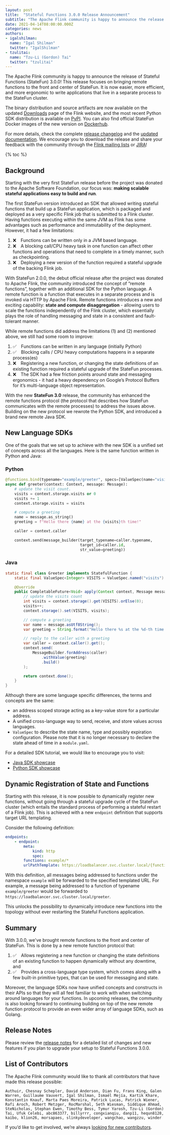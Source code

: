 ```yaml
---
layout: post
title:  "Stateful Functions 3.0.0 Release Announcement"
subtitle: "The Apache Flink community is happy to announce the release of Stateful Functions (StateFun) 3.0.0."
date: 2021-04-14T08:00:00.000Z
categories: news
authors:
- igalshilman:
  name: "Igal Shilman"
  twitter: "IgalShilman"
- tzulitai:
  name: "Tzu-Li (Gordon) Tai"
  twitter: "tzulitai"
---
```


The Apache Flink community is happy to announce the release of Stateful Functions (StateFun) 3.0.0!  This release focuses on bringing remote functions to the front and center of StateFun. It is now easier, more efficient, and more ergonomic to write applications that live in a separate process to the StateFun cluster.

The binary distribution and source artifacts are now available on the updated [Downloads](https://flink.apache.org/downloads.html)
page of the Flink website, and the most recent Python SDK distribution is available on [PyPI](https://pypi.org/project/apache-flink-statefun/).
You can also find official StateFun Docker images of the new version on [Dockerhub](https://hub.docker.com/r/apache/flink-statefun).

For more details, check the complete [release changelog](https://issues.apache.org/jira/secure/ReleaseNote.jspa?version=12348822&styleName=&projectId=12315522) 
and the [updated documentation](https://ci.apache.org/projects/flink/flink-statefun-docs-release-3.0/).
We encourage you to download the release and share your feedback with the community through the [Flink mailing lists](https://flink.apache.org/community.html#mailing-lists)
or [JIRA](https://issues.apache.org/jira/browse/)!

{% toc %}

## Background

Starting with the very first StateFun release before the project was donated to the Apache Software Foundation, our focus was: **making scalable stateful applications easy to build and run**. 
  
The first StateFun version introduced an SDK that allowed writing stateful functions that build up a StateFun application, which is packaged and deployed as a very specific Flink job that is submitted to a Flink cluster. Having functions executing within the same JVM as Flink has some advantages such as performance and immutability of the deployment. However, it had a few limitations:

1. ❌ ⠀Functions can be written only in a JVM based language.
2. ❌ ⠀A blocking call/CPU heavy task in one function can affect other functions and operations that need to complete in a timely manner, such as checkpointing.
3. ❌ ⠀Deploying a new version of the function required a stateful upgrade of the backing Flink job.

With StateFun 2.0.0, the debut official release after the project was donated to Apache Flink, the community introduced the concept of “remote functions”, together with an additional SDK for the Python language.
A remote function is a function that executes in a separate process and is invoked via HTTP by Apache Flink.
Remote functions introduces a new and exciting capability: **state and compute disaggregation** - allowing users to scale the functions independently of the Flink cluster, which essentially plays the role of handling messaging and state in a consistent and fault-tolerant manner.

While remote functions did address the limitations (1) and (2) mentioned above, we still had some room to improve:
  
1. ✅ ⠀Functions can be written in any language (initially Python)
2. ✅ ⠀Blocking calls / CPU heavy computations happens in a separate process(es) 
3. ❌ ⠀Registering a new function, or changing the state definitions of an existing function required a stateful upgrade of the StateFun processes.
4. ❌ ⠀The SDK had a few friction points around state and messaging ergonomics - it had a heavy dependency on Google’s Protocol Buffers for it’s multi-language object representation.
 

With the new **StateFun 3.0** release, the community has enhanced the remote functions protocol (the protocol that describes how StateFun communicates with the remote processes) to address the issues above.
Building on the new protocol we rewrote the Python SDK, and introduced a brand new remote Java SDK.

## New Language SDKs

One of the goals that we set up to achieve with the new SDK is a unified set of concepts across all the languages. Here is the same function written in Python and Java:

### Python

```python
@functions.bind(typename="example/greeter", specs=[ValueSpec(name="visits", type=IntType)])
async def greeter(context: Context, message: Message):
    # update the visit count.
    visits = context.storage.visits or 0
    visits += 1
    context.storage.visits = visits

    # compute a greeting
    name = message.as_string()
    greeting = f"Hello there {name} at the {visits}th time!"

    caller = context.caller

    context.send(message_builder(target_typename=caller.typename,
                                 target_id=caller.id,
                                 str_value=greeting))
```

### Java

```java
static final class Greeter implements StatefulFunction {
    static final ValueSpec<Integer> VISITS = ValueSpec.named("visits").withIntType();

    @Override
    public CompletableFuture<Void> apply(Context context, Message message){
        // update the visits count
        int visits = context.storage().get(VISITS).orElse(0);
        visits++;
        context.storage().set(VISITS, visits);

        // compute a greeting
        var name = message.asUtf8String();
        var greeting = String.format("Hello there %s at the %d-th time!\n", name, visits);

        // reply to the caller with a greeting
        var caller = context.caller().get();
        context.send(
            MessageBuilder.forAddress(caller)
                .withValue(greeting)
                .build()
        );

        return context.done();
    }
}
```

Although there are some language specific differences, the terms and concepts are the same:

* an address scoped storage acting as a key-value store for a particular address.
* A unified cross-language way to send, receive, and store values across languages.
* `ValueSpec` to describe the state name, type and possibly expiration configuration. Please note that it is no longer necessary to declare the state ahead of time in a `module.yaml`.

    
For a detailed SDK tutorial, we would like to encourage you to visit:

- [Java SDK showcase](https://github.com/apache/flink-statefun-playground/tree/release-3.0/java/showcase)
- [Python SDK showcase](https://github.com/apache/flink-statefun-playground/tree/release-3.0/python/showcase)

## Dynamic Registration of State and Functions

Starting with this release, it is now possible to dynamically register new functions, without going through a stateful upgrade cycle of the StateFun cluster (which entails the standard process of performing a stateful restart of a Flink job).
This is achieved with a new `endpoint` definition that supports target URL templating.

Consider the following definition:

```yaml
endpoints:
    - endpoint:
        meta:
            kind: http
            spec:
        functions: example/*
        urlPathTemplate: https://loadbalancer.svc.cluster.local/{function.name}    
```

With this definition, all messages being addressed to functions under the namespace `example` will be forwarded to the specified templated URL.
For example, a message being addressed to a function of typename `example/greeter` would be forwarded to `https://loadbalancer.svc.cluster.local/greeter`.

This unlocks the possibility to dynamically introduce new functions into the topology without ever restarting the Stateful Functions application.

## Summary

With 3.0.0, we've brought remote functions to the front and center of StateFun. This is done by a new remote function protocol that:

1. ✅ ⠀Allows registering a new function or changing the state definitions of an existing function to happen dynamically without any downtime, and
2. ✅ ⠀Provides a cross-language type system, which comes along with a few built-in primitive types, that can be used for messaging and state.

Moreover, the language SDKs now have unified concepts and constructs in their APIs so that they will all feel familiar to work with when switching around languages for your functions. 
In upcoming releases, the community is also looking forward to continuing building on top of the new remote function protocol to provide an even wider array of language SDKs, such as Golang.

## Release Notes

Please review the [release notes](https://issues.apache.org/jira/secure/ReleaseNote.jspa?projectId=12315522&version=12348350)
for a detailed list of changes and new features if you plan to upgrade your setup to Stateful Functions 3.0.0.

## List of Contributors

The Apache Flink community would like to thank all contributors that have made this release possible:

```
Authuir, Chesnay Schepler, David Anderson, Dian Fu, Frans King, Galen Warren, Guillaume Vauvert, Igal Shilman, Ismaël Mejía, Kartik Khare, Konstantin Knauf, Marta Paes Moreira, Patrick Lucas, Patrick Wiener, Rafi Aroch, Robert Metzger, RocMarshal, Seth Wiesman, Siddique Ahmad, SteNicholas, Stephan Ewen, Timothy Bess, Tymur Yarosh, Tzu-Li (Gordon) Tai, Ufuk Celebi, abc863377, billyrrr, congxianqiu, danp11, hequn8128, kaibo, klion26, morsapaes, slinkydeveloper, wangchao, wangzzu, winder
```

If you’d like to get involved, we’re always [looking for new contributors](https://github.com/apache/flink-statefun#contributing).
